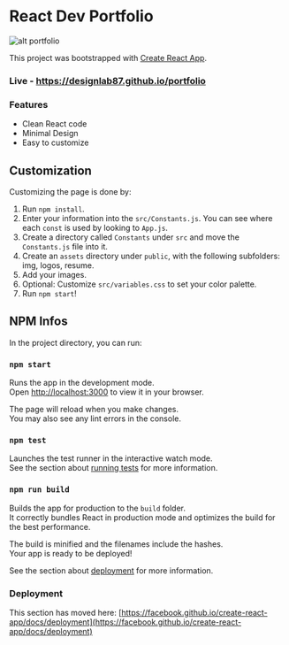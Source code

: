 # React Dev Portfolio

![alt portfolio](https://designlab87.github.io/portfolio/assets/img/portfolio.png)

This project was bootstrapped with [Create React App](https://github.com/facebook/create-react-app).

### Live - https://designlab87.github.io/portfolio

### Features

- Clean React code
- Minimal Design
- Easy to customize

## Customization

Customizing the page is done by:
1. Run `npm install`.
2. Enter your information into the `src/Constants.js`. You can see where each `const` is used by looking to `App.js`.
3. Create a directory called `Constants` under `src` and move the `Constants.js` file into it.
4. Create an `assets` directory under `public`, with the following subfolders: img, logos, resume.
5. Add your images.
6. Optional: Customize `src/variables.css` to set your color palette.
7. Run `npm start`!

## NPM Infos

In the project directory, you can run:

### `npm start`

Runs the app in the development mode.\
Open [http://localhost:3000](http://localhost:3000) to view it in your browser.

The page will reload when you make changes.\
You may also see any lint errors in the console.

### `npm test`

Launches the test runner in the interactive watch mode.\
See the section about [running tests](https://facebook.github.io/create-react-app/docs/running-tests) for more information.

### `npm run build`

Builds the app for production to the `build` folder.\
It correctly bundles React in production mode and optimizes the build for the best performance.

The build is minified and the filenames include the hashes.\
Your app is ready to be deployed!

See the section about [deployment](https://facebook.github.io/create-react-app/docs/deployment) for more information.

### Deployment

This section has moved here: [https://facebook.github.io/create-react-app/docs/deployment](https://facebook.github.io/create-react-app/docs/deployment)

